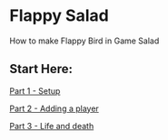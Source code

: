 # Flappy Salad
How to make Flappy Bird in Game Salad

## Start Here:

[Part 1 - Setup](part1.md)


[Part 2 - Adding a player](part2.md)


[Part 3 - Life and death](part3.md)

